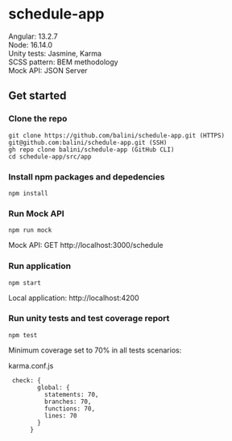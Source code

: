 # schedule-app

Angular: 13.2.7
<br>
Node: 16.14.0
<br>
Unity tests: Jasmine, Karma
<br>
SCSS pattern: BEM methodology
<br>
Mock API: JSON Server

## Get started

### Clone the repo

```shell
git clone https://github.com/balini/schedule-app.git (HTTPS) 
git@github.com:balini/schedule-app.git (SSH) 
gh repo clone balini/schedule-app (GitHub CLI)
cd schedule-app/src/app
```

### Install npm packages and depedencies

```shell
npm install
```

### Run Mock API

```shell
npm run mock
```

Mock API: GET http://localhost:3000/schedule

### Run application

```shell
npm start
```
Local application: http://localhost:4200

### Run unity tests  and test coverage report 

```shell
npm test
```

Minimum coverage set to 70% in all tests scenarios:

karma.conf.js
```shell
 check: {
        global: {
          statements: 70,
          branches: 70,
          functions: 70,
          lines: 70
        }
      }
```

